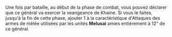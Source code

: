 Une fois par bataille, au début de la phase de combat, vous pouvez déclarer que ce général va exercer la veangeance de Khaine. Si vous le faites, jusqu'à la fin de cette phase, ajouter 1 à la caractéristique d'Attaques des armes de mêlée utilisées par les unités __Melusai__ amies entièrement à 12" de ce général.